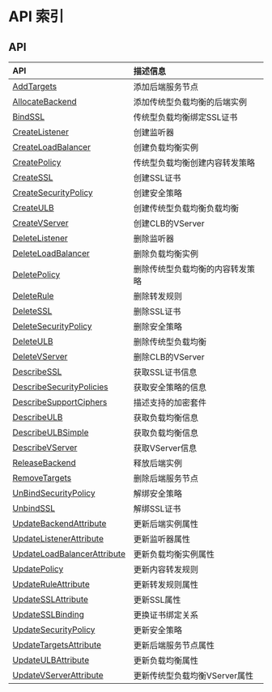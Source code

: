 # API 索引

## API

| API | 描述信息 |
|:---|:---|
|[AddTargets](api/ulb-api/add_targets)|添加后端服务节点|
|[AllocateBackend](api/ulb-api/allocate_backend)|添加传统型负载均衡的后端实例|
|[BindSSL](api/ulb-api/bind_ssl)|传统型负载均衡绑定SSL证书|
|[CreateListener](api/ulb-api/create_listener)|创建监听器|
|[CreateLoadBalancer](api/ulb-api/create_load_balancer)|创建负载均衡实例|
|[CreatePolicy](api/ulb-api/create_policy)|传统型负载均衡创建内容转发策略|
|[CreateSSL](api/ulb-api/create_ssl)|创建SSL证书|
|[CreateSecurityPolicy](api/ulb-api/create_security_policy)|创建安全策略|
|[CreateULB](api/ulb-api/create_ulb)|创建传统型负载均衡负载均衡|
|[CreateVServer](api/ulb-api/create_vserver)|创建CLB的VServer|
|[DeleteListener](api/ulb-api/delete_listener)|删除监听器|
|[DeleteLoadBalancer](api/ulb-api/delete_load_balancer)|删除负载均衡实例|
|[DeletePolicy](api/ulb-api/delete_policy)|删除传统型负载均衡的内容转发策略|
|[DeleteRule](api/ulb-api/delete_rule)|删除转发规则|
|[DeleteSSL](api/ulb-api/delete_ssl)|删除SSL证书|
|[DeleteSecurityPolicy](api/ulb-api/delete_security_policy)|删除安全策略|
|[DeleteULB](api/ulb-api/delete_ulb)|删除传统型负载均衡|
|[DeleteVServer](api/ulb-api/delete_vserver)|删除CLB的VServer|
|[DescribeSSL](api/ulb-api/describe_ssl)|获取SSL证书信息|
|[DescribeSecurityPolicies](api/ulb-api/describe_security_policies)|获取安全策略的信息|
|[DescribeSupportCiphers](api/ulb-api/describe_support_ciphers)|描述支持的加密套件|
|[DescribeULB](api/ulb-api/describe_ulb)|获取负载均衡信息|
|[DescribeULBSimple](api/ulb-api/describe_ulb_simple)|获取负载均衡信息|
|[DescribeVServer](api/ulb-api/describe_vserver)|获取VServer信息|
|[ReleaseBackend](api/ulb-api/release_backend)|释放后端实例|
|[RemoveTargets](api/ulb-api/remove_targets)|删除后端服务节点|
|[UnBindSecurityPolicy](api/ulb-api/un_bind_security_policy)|解绑安全策略|
|[UnbindSSL](api/ulb-api/unbind_ssl)|解绑SSL证书|
|[UpdateBackendAttribute](api/ulb-api/update_backend_attribute)|更新后端实例属性|
|[UpdateListenerAttribute](api/ulb-api/update_listener_attribute)|更新监听器属性|
|[UpdateLoadBalancerAttribute](api/ulb-api/update_load_balancer_attribute)|更新负载均衡实例属性|
|[UpdatePolicy](api/ulb-api/update_policy)|更新内容转发规则|
|[UpdateRuleAttribute](api/ulb-api/update_rule_attribute)|更新转发规则属性|
|[UpdateSSLAttribute](api/ulb-api/update_ssl_attribute)|更新SSL属性|
|[UpdateSSLBinding](api/ulb-api/update_ssl_binding)|更换证书绑定关系|
|[UpdateSecurityPolicy](api/ulb-api/update_security_policy)|更新安全策略|
|[UpdateTargetsAttribute](api/ulb-api/update_targets_attribute)|更新后端服务节点属性|
|[UpdateULBAttribute](api/ulb-api/update_ulb_attribute)|更新负载均衡属性|
|[UpdateVServerAttribute](api/ulb-api/update_vserver_attribute)|更新传统型负载均衡VServer属性|
